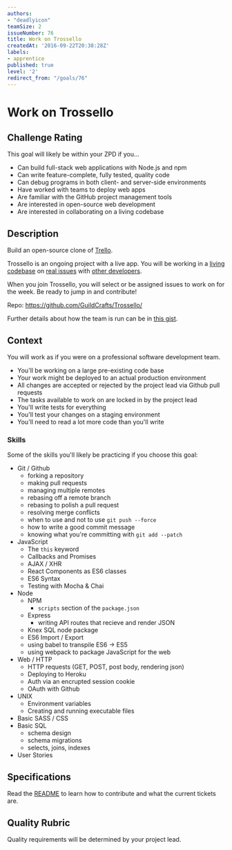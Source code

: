 ```yaml
---
authors:
- "deadlyicon"
teamSize: 2
issueNumber: 76
title: Work on Trossello
createdAt: '2016-09-22T20:38:28Z'
labels:
- apprentice
published: true
level: '2'
redirect_from: "/goals/76"
---
```


# Work on Trossello

## Challenge Rating

This goal will likely be within your ZPD if you...

- Can build full-stack web applications with Node.js and npm
- Can write feature-complete, fully tested, quality code
- Can debug programs in both client- and server-side environments
- Have worked with teams to deploy web apps
- Are familiar with the GitHub project management tools
- Are interested in open-source web development
- Are interested in collaborating on a living codebase

## Description

Build an open-source clone of [Trello](https://trello.com/).

Trossello is an ongoing project with a live app. You will be working in a [living codebase](https://github.com/GuildCrafts/Trossello/commits/master) on [real issues](https://github.com/GuildCrafts/Trossello/issues) with [other developers](https://github.com/GuildCrafts/Trossello/graphs/contributors).

When you join Trossello, you will select or be assigned issues to work on for the week. Be ready to jump in and contribute!

Repo: https://github.com/GuildCrafts/Trossello/

Further details about how the team is run can be in [this gist](https://gist.github.com/deadlyicon/cb7dfbc3b2a7df93b2a20daf8f015b57).

## Context

You will work as if you were on a professional software development team.

- You'll be working on a large pre-existing code base
- Your work might be deployed to an actual production environment
- All changes are accepted or rejected by the project lead via Github pull requests
- The tasks available to work on are locked in by the project lead
- You'll write tests for everything
- You'll test your changes on a staging environment
- You'll need to read a lot more code than you'll write

### Skills

Some of the skills you'll likely be practicing if you choose this goal:

- Git / Github
  - forking a repository
  - making pull requests
  - managing multiple remotes
  - rebasing off a remote branch
  - rebasing to polish a pull request
  - resolving merge conflicts
  - when to use and not to use `git push --force`
  - how to write a good commit message
  - knowing what you're committing with `git add --patch`
- JavaScript
  - The `this` keyword
  - Callbacks and Promises
  - AJAX / XHR
  - React Components as ES6 classes
  - ES6 Syntax
  - Testing with Mocha & Chai
- Node
  - NPM
    - `scripts` section of the `package.json`
  - Express
    - writing API routes that recieve and render JSON
  - Knex SQL node package
  - ES6 Import / Export
  - using babel to transpile ES6 -> ES5
  - using webpack to package JavaScript for the web
- Web / HTTP
  - HTTP requests (GET, POST, post body, rendering json)
  - Deploying to Heroku
  - Auth via an encrupted session cookie
  - OAuth with Github
- UNIX
  - Environment variables
  - Creating and running executable files
- Basic SASS / CSS
- Basic SQL
  - schema design
  - schema migrations
  - selects, joins, indexes
- User Stories

## Specifications

Read the [README](https://github.com/GuildCrafts/Trossello/blob/master/README.md) to learn how to contribute and what the current tickets are.

## Quality Rubric

Quality requirements will be determined by your project lead.
